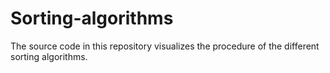 # Sorting-algorithms
The source code in this repository visualizes the procedure of the different sorting algorithms. 
